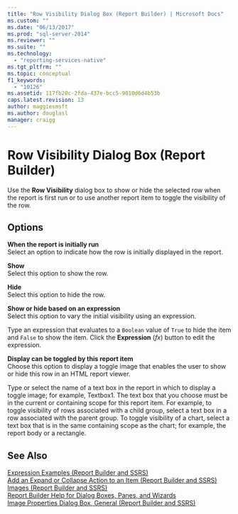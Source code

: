 ```yaml
---
title: "Row Visibility Dialog Box (Report Builder) | Microsoft Docs"
ms.custom: ""
ms.date: "06/13/2017"
ms.prod: "sql-server-2014"
ms.reviewer: ""
ms.suite: ""
ms.technology: 
  - "reporting-services-native"
ms.tgt_pltfrm: ""
ms.topic: conceptual
f1_keywords: 
  - "10126"
ms.assetid: 117fb20c-2fda-437e-bcc5-9010d6d4b53b
caps.latest.revision: 13
author: maggiesmsft
ms.author: douglasl
manager: craigg
---
```

# Row Visibility Dialog Box (Report Builder)
  Use the **Row Visibility** dialog box to show or hide the selected row when the report is first run or to use another report item to toggle the visibility of the row.  
  
## Options  
 **When the report is initially run**  
 Select an option to indicate how the row is initially displayed in the report.  
  
 **Show**  
 Select this option to show the row.  
  
 **Hide**  
 Select this option to hide the row.  
  
 **Show or hide based on an expression**  
 Select this option to vary the initial visibility using an expression.  
  
 Type an expression that evaluates to a `Boolean` value of `True` to hide the item and `False` to show the item. Click the **Expression** (*fx*) button to edit the expression.  
  
 **Display can be toggled by this report item**  
 Choose this option to display a toggle image that enables the user to show or hide this row in an HTML report viewer.  
  
 Type or select the name of a text box in the report in which to display a toggle image; for example, Textbox1. The text box that you choose must be in the current or containing scope for this report item. For example, to toggle visibility of rows associated with a child group, select a text box in a row associated with the parent group. To toggle visibility of a chart, select a text box that is in the same containing scope as the chart; for example, the report body or a rectangle.  
  
## See Also  
 [Expression Examples &#40;Report Builder and SSRS&#41;](report-design/expression-examples-report-builder-and-ssrs.md)   
 [Add an Expand or Collapse Action to an Item &#40;Report Builder and SSRS&#41;](report-design/add-an-expand-or-collapse-action-to-an-item-report-builder-and-ssrs.md)   
 [Images &#40;Report Builder and SSRS&#41;](report-design/images-report-builder-and-ssrs.md)   
 [Report Builder Help for Dialog Boxes, Panes, and Wizards](../../2014/reporting-services/report-builder-help-for-dialog-boxes-panes-and-wizards.md)   
 [Image Properties Dialog Box, General &#40;Report Builder and SSRS&#41;](../../2014/reporting-services/image-properties-dialog-box-general-report-builder-and-ssrs.md)  
  
  
